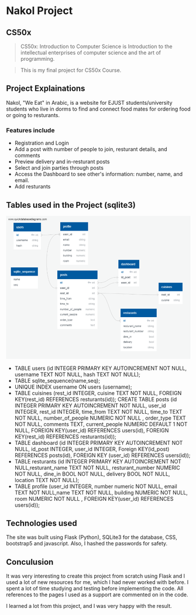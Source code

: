 # Nakol Project
## CS50x
> CS50x: Introduction to Computer Science is Introduction to the intellectual enterprises of computer science and the art of programming. 

> This is my final project for CS50x Course.

## Project Explainations

Nakol, "We Eat" in Arabic, is a website for EJUST students/university students who live in dorms to find and connect food mates for ordering food or going to resturants.

### Features include

- Registration and Login
- Add a post with number of people to join, resturant details, and comments
- Preview delivery and in-resturant posts
- Select and join parties through posts
- Access the Dashboard to see other's information: number, name, and email.
- Add resturants

## Tables used in the Project (sqlite3)

![Tables Visual](/static/QuickDBD-export.png)

- TABLE users (id INTEGER PRIMARY KEY AUTOINCREMENT NOT NULL, username TEXT NOT NULL, hash TEXT NOT NULL);
- TABLE sqlite_sequence(name,seq);
- UNIQUE INDEX username ON users (username);
- TABLE cuisines (rest_id INTEGER, cuisine TEXT NOT NULL, FOREIGN KEY(rest_id) REFERENCES resturants(id));
CREATE TABLE posts (id INTEGER PRIMARY KEY AUTOINCREMENT NOT NULL, user_id INTEGER, rest_id INTEGER, time_from TEXT NOT NULL, time_to TEXT NOT NULL, number_of_people NUMERIC NOT NULL , order_type TEXT NOT NULL, comments TEXT, current_people NUMERIC DEFAULT 1 NOT NULL, FOREIGN KEY(user_id) REFERENCES users(id), FOREIGN KEY(rest_id) REFERENCES resturants(id));
- TABLE dashboard (id INTEGER PRIMARY KEY AUTOINCREMENT NOT NULL, id_post INTEGER, user_id INTEGER, Foreign KEY(id_post) REFERENCES posts(id), FOREIGN KEY (user_id) REFERENCES users(id));
- TABLE resturants (id INTEGER PRIMARY KEY AUTOINCREMENT NOT NULL,resturant_name TEXT NOT NULL, resturant_number NUMERIC NOT NULL, dine_in BOOL NOT NULL, delivery BOOL NOT NULL, location TEXT NOT NULL);
- TABLE profile (user_id INTEGER, number numeric NOT NULL, email TEXT NOT NULL,name TEXT NOT NULL, building NUMERIC NOT NULL, room NUMERIC NOT NULL , FOREIGN KEY(user_id) REFERENCES users(id));

## Technologies used

The site was built using Flask (Python), SQLite3 for the database, CSS, bootstrap5 and javascript. Also, I hashed the passwords for safety.

## Conculusion

It was very interesting to create this project from scratch using Flask and I used a lot of new resources for me, which I had never worked with before. I spent a lot of time studying and testing before implementing the code. All references to the pages I used as a support are commented on in the code.

I learned a lot from this project, and I was very happy with the result.





